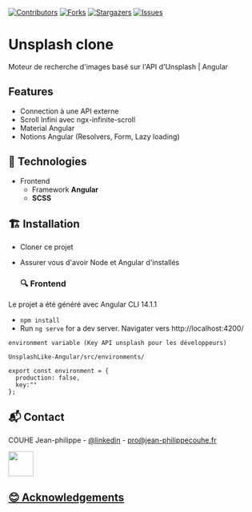 [![Contributors][contributors-shield]][contributors-url] [![Forks][forks-shield]][forks-url] [![Stargazers][stars-shield]][stars-url] [![Issues][issues-shield]][issues-url]

# Unsplash clone 

Moteur de recherche d'images basé sur l'API d'Unsplash | Angular 

## Features


- Connection à une API externe
- Scroll Infini avec ngx-infinite-scroll
- Material Angular
- Notions Angular (Resolvers, Form, Lazy loading)


<!-- [![Product Name Screen Shot][product-screenshot]](https://example.com) -->




## 🔨 Technologies 

* Frontend 
    - Framework **Angular**
    - **SCSS**

## 🏗️ Installation


- Cloner ce projet 
- Assurer vous d'avoir Node et Angular d'installés 

    ### 🔍 Frontend
    
Le projet a été généré avec Angular CLI 14.1.1

- `npm install`
- Run `ng serve` for a dev server. Navigater vers http://localhost:4200/

```
environment variable (Key API unsplash pour les développeurs)

UnsplashLike-Angular/src/environments/

export const environment = {
  production: false,
  key:""
};
```


## 📬 Contact 

COUHE Jean-philippe - [@linkedin](www.linkedin.com/in/jean-philippe-couhe) - pro@jean-philippecouhe.fr


<a href='https://www.youtube.com/watch?v=c4FoYfU7N2c'><img src='youtube.png' height="50" width='auto'></br>


## 😊 Acknowledgements

<!-- MARKDOWN LINKS & IMAGES -->
<!-- https://www.markdownguide.org/basic-syntax/#reference-style-links -->
[contributors-shield]: https://img.shields.io/github/contributors/jpcouhe/UnsplashLike-Angular.svg?style=flat-square
[contributors-url]: https://github.com/jpcouhe/UnsplashLike-Angular/graphs/contributors
[forks-shield]: https://img.shields.io/github/forks/jpcouhe/UnsplashLike-Angular.svg?style=flat-square
[forks-url]: https://github.com/jpcouhe/UnsplashLike-Angular/network/members
[stars-shield]: https://img.shields.io/github/stars/jpcouhe/UnsplashLike-Angular.svg?style=flat-square
[stars-url]: https://github.com/jpcouhe/UnsplashLike-Angular/stargazers
[issues-shield]: https://img.shields.io/github/issues/jpcouhe/UnsplashLike-Angular.svg?style=flat-square
[issues-url]: https://github.com/jpcouhe/UnsplashLike-Angular/issues
[product-screenshot]: example.jpg
[youtube-screenshot]: youtube.png

